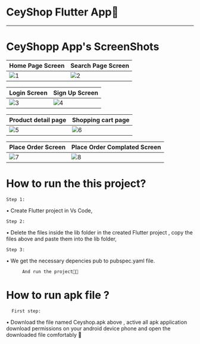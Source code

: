 # CeyShop Flutter App🩵

----------------------------------------------------------------------------------------------------------------

# CeyShopp App's ScreenShots

| Home Page Screen  | Search Page Screen |
| ------------- | ------------- |
| ![1](https://github.com/ceydaucdirhem/ceyshopapp/assets/80065036/a8e43eaa-ef5c-4fb4-ae1e-28e17f7a4fa4)|![2](https://github.com/ceydaucdirhem/ceyshopapp/assets/80065036/c676e403-4f8f-425f-a64c-fc5452654470)

| Login Screen  | Sign Up Screen |
| ------------- | ------------- |
| ![3](https://github.com/ceydaucdirhem/ceyshopapp/assets/80065036/fb917a34-5972-44c3-aa14-bf4166b41993)|![4](https://github.com/ceydaucdirhem/ceyshopapp/assets/80065036/60dd7732-6caa-4356-8065-bd768c472e32)|


| Product detail page  | Shopping cart page |
| ------------- | ------------- |
|![5](https://github.com/ceydaucdirhem/ceyshopapp/assets/80065036/a9b4db4b-1e95-4135-9448-52e2169925d1)| ![6](https://github.com/ceydaucdirhem/ceyshopapp/assets/80065036/c5f35b79-6d6b-4ade-813f-b917053d9ee8) |


| Place Order Screen  | Place Order Complated Screen |
| ------------- | ------------- |
| ![7](https://github.com/ceydaucdirhem/ceyshopapp/assets/80065036/7341fb6c-802f-46d1-a444-460137062638)| ![8](https://github.com/ceydaucdirhem/ceyshopapp/assets/80065036/598a8811-c005-4084-a34b-30c72ca7ee2e) |


  
 



# How to run the this project?
    Step 1:
•	Create Flutter project in Vs Code,

    Step 2:
•	Delete the files inside the lib folder in the created Flutter project , copy the files above and paste them into the lib folder,

    Step 3:
•	We get the necessary depencies pub to pubspec.yaml file.

          And run the project🫶🏼



# How to run apk file ?

      First step:
  •	Download the file named Ceyshop.apk above , active all apk application download permissions on your android device phone and open the downloaded file comfortably 🙂 










